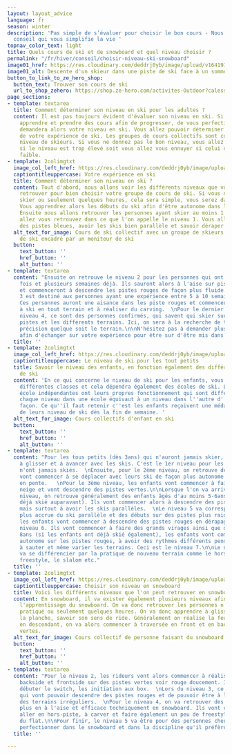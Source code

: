 ```yaml
---
layout: layout_advice
language: fr
season: winter
description: 'Pas simple de s’évaluer pour choisir le bon cours - Nous avons une fiche
  conseil qui vous simplifie la vie '
topnav_color_text: light
title: Quels cours de ski et de snowboard et quel niveau choisir ?
permalink: "/fr/hiver/conseil/choisir-niveau-ski-snowboard"
image01_href: https://res.cloudinary.com/deddrj0yb/image/upload/v1641910676/website/winter/daniel-frank-z971mh5y47c-unsplash_fwn0fu.jpg
image01_alt: Descente d'un skieur dans une piste de ski face à un sommet
button_to_link_to_ze_hero_shop:
  button_text: Trouver son cours de ski
  url_to_shop_zehero: https://shop.ze-hero.com/activites-Outdoor?calessonstype=all&catypegenderlistsummer=all&calessonsactivitytype=Ski&start-date=12%2F12%2F2021
page_sections:
- template: textarea
  title: Comment déterminer son niveau en ski pour les adultes ?
  content: Il est pas toujours évident d'évaluer son niveau en ski. Si vous désirez
    apprendre et prendre des cours afin de progresser, de vous perfectionner, on vous
    demandera alors votre niveau en ski. Vous allez pouvoir déterminer cela en fonction
    de votre expérience de ski. Les groupes de cours collectifs sont construit par
    niveau de skieurs. Si vous ne donnez pas le bon niveau, vous allez soit être difficulté
    si le niveau est trop élevé soit vous allez vous ennuyer si celui ci est trop
    faible.
- template: 2colimgtxt
  image_col_left_href: https://res.cloudinary.com/deddrj0yb/image/upload/v1641910676/website/winter/toa-heftiba-jonhlVow8Ac-unsplash_1_sjz3sg.jpg
  captiontitleuppercase: Votre expérience en ski
  title: Comment déterminer son niveau en ski ?
  content: Tout d'abord, nous allons voir les différents niveaux que vous pourrez
    retrouver pour bien choisir votre groupe de cours de ski. Si vous n'avez jamais
    skier ou seulement quelques heures, cela sera simple, vous serez dans les débutant.
    Vous apprendrez alors les débuts du ski afin d'être autonome dans les pistes vertes.
    Ensuite nous allons retrouver les personnes ayant skier au moins 1 semaine. Vous
    allez vous retrouvez dans ce que l'on appelle le niveau 1. Vous allez donc skier
    des pistes bleues, avoir les skis bien parallèle et savoir déraper.
  alt_text_for_image: Cours de ski collectif avec un groupe de skieurs sur une piste
    de ski encadré par un moniteur de ski
  button:
    text_button: ''
    href_button: ''
    alt_button: ''
- template: textarea
  content: "Ensuite on retrouve le niveau 2 pour les personnes qui ont skiés plusieurs
    fois et plusieurs semaines déjà. Ils sauront alors à l'aise sur pistes vertes
    et commenceront à descendre les pistes rouges de façon plus fluide.  \nLe niveau
    3 est destiné aux personnes ayant une expérience entre 5 à 10 semaines de ski.
    Ces personnes auront une aisance dans les piste rouges et commenceront à apprendre
    à ski en tout terrain et à réaliser du carving.  \nPour le dernier niveau, le
    niveau 4, ce sont des personnes confirmés, qui savent qui skier sur toutes les
    pistes et les différents terrains. Ici, on sera à la recherche de technique, de
    précision quelque soit le terrain.\n\nN'hésitez pas à demander plus d'information
    afin d'échanger sur votre expérience pour être sur d'être mis dans le bon groupe."
  title: ''
- template: 2colimgtxt
  image_col_left_href: https://res.cloudinary.com/deddrj0yb/image/upload/v1639492455/website/winter/maxwell-ingham-d3Lm40Dn9rA-unsplash_b6tuda.jpg
  captiontitleuppercase: Le niveau de ski pour les tout petits
  title: Savoir le niveau des enfants, en fonction également des différentes écoles
    de ski
  content: 'En ce qui concerne le niveau de ski pour les enfants, vous allez retrouver
    différentes classes et cela dépendra également des écoles de ski. L''ESF et les
    école indépendantes ont leurs propres fonctionnement qui sont différents. Mais
    chaque niveau dans une école équivaut à un niveau dans l''autre d''une certaine
    façon. Ce qu''il faut retenir c''est les enfants reçoivent une médaille en fonction
    de leurs niveau de ski dès la fin de semaine. '
  alt_text_for_image: Cours collectifs d'enfant en ski
  button:
    text_button: ''
    href_button: ''
    alt_button: ''
- template: textarea
  content: "Pour les tous petits (dès 3ans) qui n'auront jamais skier, ils vont apprendre
    à glisser et à avancer avec les skis. C'est le 1er niveau pour les enfants qui
    n'ont jamais skiés.  \nEnsuite, pour le 2ème niveau, on retrouve des enfants qui
    vont commencer à se déplacer avec leurs ski de façon plus autonome et à glisser
    en pente.   \nPour le 3ème niveau, les enfants vont commencer à faire du chasse
    neige et vont descendre des pistes vertes.\n\nLorsque l'on va arriver au 4ème
    niveau, on retrouve généralement des enfants âgés d'au moins 5-6ans (s'ils ont
    déjà skié auparavant). Ils vont commencer alors à descendre des pistes bleus,
    mais surtout à avoir les skis parallèles.  \nLe niveau 5 va correspondre à aisance
    plus accrue du ski parallèle et des débuts sur des pistes plus raide.  \nEnsuite,
    les enfants vont commencer à descendre des pistes rouges en dérapages lors du
    niveau 6. Ils vont commencer à faire des grands virages ainsi que des petits virages.\n\nDès
    8ans (si les enfants ont déjà skié également), les enfants vont commencer à être
    autonome sur les pistes rouges, à avoir des rythmes différents pendant leurs glisses,
    à sauter et même varier les terrains. Ceci est le niveau 7.\n\nLe niveau 8 à plus
    va se différencier par la pratique de nouveau terrain comme le hors-piste, le
    freestyle, le slalom etc."
  title: ''
- template: 2colimgtxt
  image_col_left_href: https://res.cloudinary.com/deddrj0yb/image/upload/v1641825160/website/winter/cristina-munteanu-qOFS-GJme60-unsplash_lzh1qe.jpg
  captiontitleuppercase: Choisir son niveau en snowboard
  title: Voici les différents niveaux que l'on peut retrouver en snowboard
  content: En snowboard, il va exister également plusieurs niveaux afin de scinder
    l'apprentissage du snowboard. On va donc retrouver les personnes n'ayant jamais
    pratiqué ou seulement quelques heures. On va donc apprendre à glisser droit sur
    la planche, savoir son sens de ride. Généralement on réalise la feuille morte
    en descendant, on va alors commencer à traversée en front et en back les pistes
    vertes.
  alt_text_for_image: Cours collectif de personne faisant du snowboard
  button:
    text_button: ''
    href_button: ''
    alt_button: ''
- template: textarea
  content: "Pour le niveau 2, les rideurs vont alors commencer à réaliser les virages
    backside et frontside sur des pistes vertes voir rouge doucement. Ils vont également
    débuter le switch, les initiation aux box.  \nLors du niveau 3, ce sont des personnes
    qui vont pouvoir descendre des pistes rouges et de pouvoir être à l'aise dans
    des terrains irréguliers.  \nPour le niveau 4, on va retrouver des personnes de
    plus en à l'aise et efficace techniquement en snowboard. Ils vont commencer à
    aller en hors-piste, à carver et faire également un peu de freestyle ainsi que
    du flat.\n\nPour finir, le niveau 5 va être pour des personnes cherchant à se
    perfectionner dans le snowboard et dans la discipline qu'il préfère faire."
  title: ''

---
```

